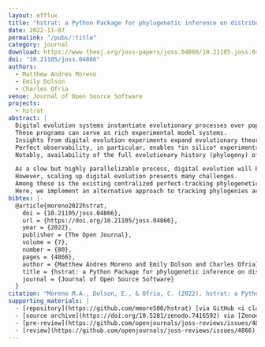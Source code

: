 ```yaml
---
layout: efflux
title: "hstrat: a Python Package for phylogenetic inference on distributed digital evolution populations"
date: 2022-11-07
permalink: "/pubs/:title"
category: journal
download: https://www.theoj.org/joss-papers/joss.04866/10.21105.joss.04866.pdf
doi: "10.21105/joss.04866"
authors:
  - Matthew Andres Moreno
  - Emily Dolson
  - Charles Ofria
venue: Journal of Open Source Software
projects:
  - hstrat
abstract: |
  Digital evolution systems instantiate evolutionary processes over populations of virtual agents *in silico*.
  These programs can serve as rich experimental model systems.
  Insights from digital evolution experiments expand evolutionary theory, and can often directly improve heuristic optimization techniques .
  Perfect observability, in particular, enables *in silico* experiments that would be otherwise impossible *in vitro* or *in vivo*.
  Notably, availability of the full evolutionary history (phylogeny) of a given population enables very powerful analyses.

  As a slow but highly parallelizable process, digital evolution will benefit greatly by continuing to capitalize on profound advances in parallel and distributed computing, particularly emerging unconventional computing architectures.
  However, scaling up digital evolution presents many challenges.
  Among these is the existing centralized perfect-tracking phylogenetic data collection model, which is inefficient and difficult to realize in parallel and distributed contexts.
  Here, we implement an alternative approach to tracking phylogenies across vast and potentially unreliable hardware networks.
bibtex: |-
  @article{moreno2022hstrat,
    doi = {10.21105/joss.04866},
    url = {https://doi.org/10.21105/joss.04866},
    year = {2022},
    publisher = {The Open Journal},
    volume = {7},
    number = {80},
    pages = {4866},
    author = {Matthew Andres Moreno and Emily Dolson and Charles Ofria},
    title = {hstrat: a Python Package for phylogenetic inference on distributed digital evolution populations},
    journal = {Journal of Open Source Software}
  }
citation: "Moreno M.A., Dolson, E., & Ofria, C. (2022). hstrat: a Python Package for phylogenetic inference on distributed digital evolution populations. Journal of Open Source Software, 7(80), 4866, https://doi.org/10.21105/joss.04866"
supporting_materials: |
  - [repository](https://github.com/mmore500/hstrat) [via GitHub <i class="icon-github-1"></i>](https://github.com/)
  - [source archive](https://doi.org/10.5281/zenodo.7416592) via [Zenodo *z*](https://zenodo.org)
  - [pre-review](https://github.com/openjournals/joss-reviews/issues/4860) [via GitHub <i class="icon-github-1"></i>](https://github.com/)
  - [review](https://github.com/openjournals/joss-reviews/issues/4866) [via GitHub <i class="icon-github-1"></i>](https://github.com/)
---
```

